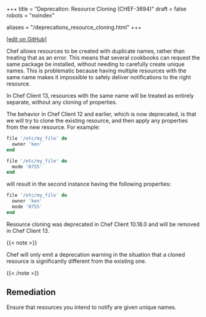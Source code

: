 +++
title = "Deprecation: Resource Cloning (CHEF-3694)"
draft = false
robots = "noindex"

aliases = "/deprecations_resource_cloning.html"
+++

[\[edit on GitHub\]](https://github.com/chef/chef-web-docs/blob/master/content/deprecations_resource_cloning.md)

Chef allows resources to be created with duplicate names, rather than
treating that as an error. This means that several cookbooks can request
the same package be installed, without needing to carefully create
unique names. This is problematic because having multiple resources with
the same name makes it impossible to safely deliver notifications to the
right resource.

In Chef Client 13, resources with the same name will be treated as
entirely separate, without any cloning of properties.

The behavior in Chef Client 12 and earlier, which is now deprecated, is
that we will try to clone the existing resource, and then apply any
properties from the new resource. For example:

``` ruby
file '/etc/my_file' do
  owner 'ken'
end

file '/etc/my_file' do
  mode '0755'
end
```

will result in the second instance having the following properties:

``` ruby
file '/etc/my_file' do
  owner 'ken'
  mode '0755'
end
```

Resource cloning was deprecated in Chef Client 10.18.0 and will be
removed in Chef Client 13.

{{< note >}}

Chef will only emit a deprecation warning in the situation that a cloned
resource is significantly different from the existing one.

{{< /note >}}

## Remediation

Ensure that resources you intend to notify are given unique names.
